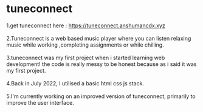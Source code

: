# tuneconnect
1.get tuneconnect here : https://tuneconnect.anshumancdx.xyz <br> <br> 
2.Tuneconnect is a web based music player where you can listen relaxing music while working ,completing assignments or while chilling.<br><br>
3.tuneconnect was my first project when i started learning web development!
the code is really messy to be honest because as i said it was my first project.<br><br>
4.Back in July 2022, I utilised a basic html css js stack.<br><br>
5.I'm currently working on an improved version of tuneconnect, primarily to improve the user interface.



